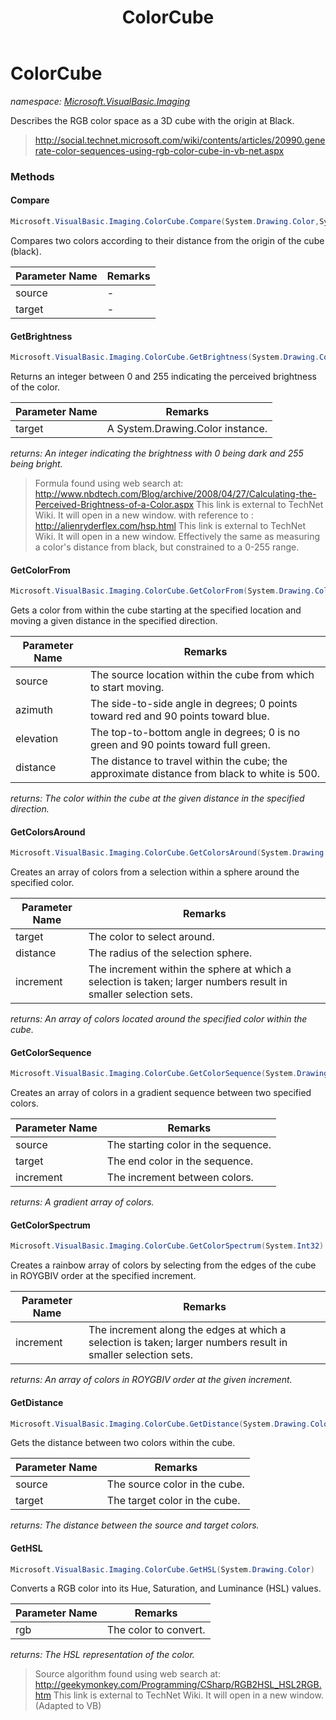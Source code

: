 ﻿---
title: ColorCube
---

# ColorCube
_namespace: [Microsoft.VisualBasic.Imaging](N-Microsoft.VisualBasic.Imaging.html)_

Describes the RGB color space as a 3D cube with the origin at Black.

> 
>  http://social.technet.microsoft.com/wiki/contents/articles/20990.generate-color-sequences-using-rgb-color-cube-in-vb-net.aspx
>  


### Methods

#### Compare
```csharp
Microsoft.VisualBasic.Imaging.ColorCube.Compare(System.Drawing.Color,System.Drawing.Color)
```
Compares two colors according to their distance from the origin of the cube (black).

|Parameter Name|Remarks|
|--------------|-------|
|source|-|
|target|-|


#### GetBrightness
```csharp
Microsoft.VisualBasic.Imaging.ColorCube.GetBrightness(System.Drawing.Color)
```
Returns an integer between 0 and 255 indicating the perceived brightness of the color.

|Parameter Name|Remarks|
|--------------|-------|
|target|A System.Drawing.Color instance.|

_returns: An integer indicating the brightness with 0 being dark and 255 being bright._
> 
>  Formula found using web search at:
>  http://www.nbdtech.com/Blog/archive/2008/04/27/Calculating-the-Perceived-Brightness-of-a-Color.aspx This link is external to TechNet Wiki. It will open in a new window.
>  with reference to : http://alienryderflex.com/hsp.html This link is external to TechNet Wiki. It will open in a new window.
>  Effectively the same as measuring a color's distance from black, but constrained to a 0-255 range.
>  

#### GetColorFrom
```csharp
Microsoft.VisualBasic.Imaging.ColorCube.GetColorFrom(System.Drawing.Color,System.Double,System.Double,System.Double,System.Boolean)
```
Gets a color from within the cube starting at the specified location and moving a given distance in the specified direction.

|Parameter Name|Remarks|
|--------------|-------|
|source|The source location within the cube from which to start moving.|
|azimuth|The side-to-side angle in degrees; 0 points toward red and 90 points toward blue.|
|elevation|The top-to-bottom angle in degrees; 0 is no green and 90 points toward full green.|
|distance|The distance to travel within the cube; the approximate distance from black to white is 500.|

_returns: The color within the cube at the given distance in the specified direction._

#### GetColorsAround
```csharp
Microsoft.VisualBasic.Imaging.ColorCube.GetColorsAround(System.Drawing.Color,System.Int32,System.Int32)
```
Creates an array of colors from a selection within a sphere around the specified color.

|Parameter Name|Remarks|
|--------------|-------|
|target|The color to select around.|
|distance|The radius of the selection sphere.|
|increment|The increment within the sphere at which a selection is taken; larger numbers result in smaller selection sets.|

_returns: An array of colors located around the specified color within the cube._

#### GetColorSequence
```csharp
Microsoft.VisualBasic.Imaging.ColorCube.GetColorSequence(System.Drawing.Color,System.Drawing.Color,System.Int32)
```
Creates an array of colors in a gradient sequence between two specified colors.

|Parameter Name|Remarks|
|--------------|-------|
|source|The starting color in the sequence.|
|target|The end color in the sequence.|
|increment|The increment between colors.|

_returns: A gradient array of colors._

#### GetColorSpectrum
```csharp
Microsoft.VisualBasic.Imaging.ColorCube.GetColorSpectrum(System.Int32)
```
Creates a rainbow array of colors by selecting from the edges of the cube in ROYGBIV order at the specified increment.

|Parameter Name|Remarks|
|--------------|-------|
|increment|The increment along the edges at which a selection is taken; larger numbers result in smaller selection sets.|

_returns: An array of colors in ROYGBIV order at the given increment._

#### GetDistance
```csharp
Microsoft.VisualBasic.Imaging.ColorCube.GetDistance(System.Drawing.Color,System.Drawing.Color)
```
Gets the distance between two colors within the cube.

|Parameter Name|Remarks|
|--------------|-------|
|source|The source color in the cube.|
|target|The target color in the cube.|

_returns: The distance between the source and target colors._

#### GetHSL
```csharp
Microsoft.VisualBasic.Imaging.ColorCube.GetHSL(System.Drawing.Color)
```
Converts a RGB color into its Hue, Saturation, and Luminance (HSL) values.

|Parameter Name|Remarks|
|--------------|-------|
|rgb|The color to convert.|

_returns: The HSL representation of the color._
> 
>  Source algorithm found using web search at:
>  http://geekymonkey.com/Programming/CSharp/RGB2HSL_HSL2RGB.htm This link is external to TechNet Wiki. It will open in a new window.
>  (Adapted to VB)
>  


